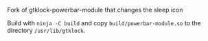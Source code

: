 Fork of gtklock-powerbar-module that changes the sleep icon

Build with `ninja -C build` and copy `build/powerbar-module.so` to the directory `/usr/lib/gtklock`.
